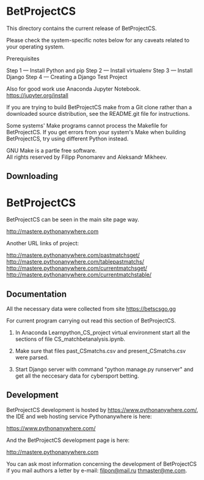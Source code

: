 # BetProjectCS

This directory contains the current release of BetProjectCS.

Please check the system-specific notes below for any caveats related to your
operating system.

Prerequisites

Step 1 — Install Python and pip
Step 2 — Install virtualenv
Step 3 — Install Django
Step 4 — Creating a Django Test Project

Also for good work use Anaconda Jupyter Notebook.
https://jupyter.org/install

If you are trying to build BetProjectCS make from a Git clone rather than a downloaded
source distribution, see the README.git file for instructions.

Some systems' Make programs cannot process the Makefile for BetProjectCS.  If you
get errors from your system's Make when building BetProjectCS, try using
different Python instead.

GNU Make is a partle free software.  
All rights reserved by Filipp Ponomarev and Aleksandr Mikheev.

Downloading
-----------

# BetProjectCS
BetProjectCS can be seen in the main site page way.  

http://mastere.pythonanywhere.com

Another URL links of project:

http://mastere.pythonanywhere.com/pastmatchsget/
http://mastere.pythonanywhere.com/tablepastmatchs/
http://mastere.pythonanywhere.com/currentmatchsget/
http://mastere.pythonanywhere.com/currentmatchstable/


Documentation
-------------

All the necessary data were collected from site https://betscsgo.gg

For current program carrying out read this section of BetProjectCS.

1) In Anaconda Learnpython_CS_project virtual environment start all the sections of file CS_matchbetanalysis.ipynb.

2) Make sure that files past_CSmatchs.csv and present_CSmatchs.csv were parsed.

3) Start Django server with command "python manage.py runserver" and get all the neccesary data for cybersport betting.


Development
-----------

BetProjectCS development is hosted by https://www.pythonanywhere.com/, the IDE and web hosting service
Pythonanywhere is here:

  https://www.pythonanywhere.com/

And the BetProjectCS development page is here:

  http://mastere.pythonanywhere.com

You can ask most information concerning the development of BetProjectCS if you mail authors a letter by e-mail: filpon@mail.ru thmaster@me.com.
